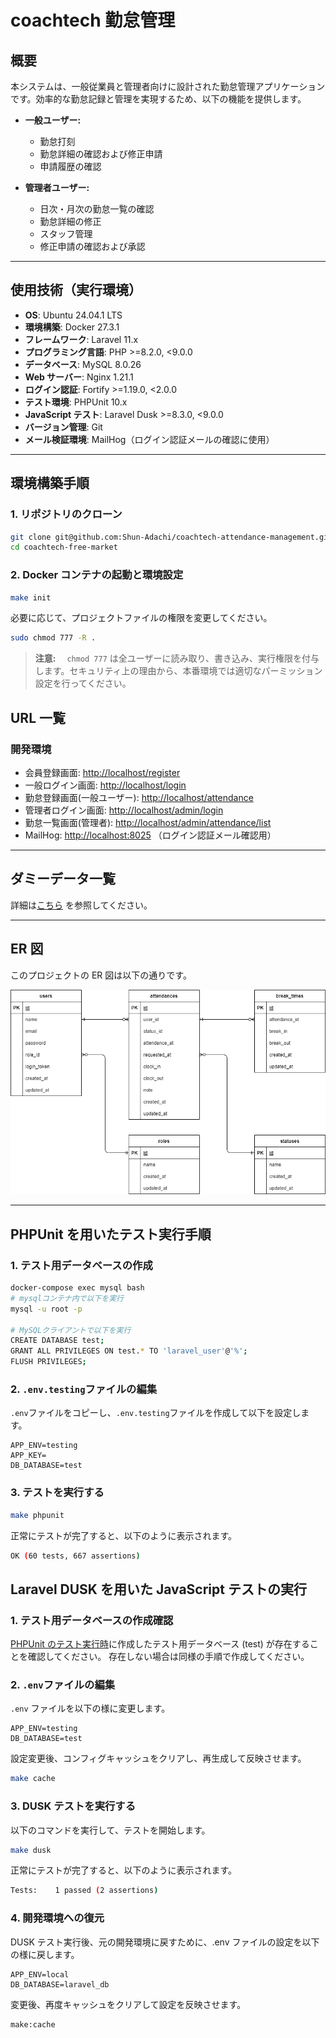 # coachtech 勤怠管理

## 概要

本システムは、一般従業員と管理者向けに設計された勤怠管理アプリケーションです。効率的な勤怠記録と管理を実現するため、以下の機能を提供します。

- **一般ユーザー:**

  - 勤怠打刻
  - 勤怠詳細の確認および修正申請
  - 申請履歴の確認

- **管理者ユーザー:**
  - 日次・月次の勤怠一覧の確認
  - 勤怠詳細の修正
  - スタッフ管理
  - 修正申請の確認および承認

---

## 使用技術（実行環境）

- **OS**: Ubuntu 24.04.1 LTS
- **環境構築**: Docker 27.3.1
- **フレームワーク**: Laravel 11.x
- **プログラミング言語**: PHP >=8.2.0, <9.0.0
- **データベース**: MySQL 8.0.26
- **Web サーバー**: Nginx 1.21.1
- **ログイン認証**: Fortify >=1.19.0, <2.0.0
- **テスト環境**: PHPUnit 10.x
- **JavaScript テスト**: Laravel Dusk >=8.3.0, <9.0.0
- **バージョン管理**: Git
- **メール検証環境**: MailHog（ログイン認証メールの確認に使用）

---

## 環境構築手順

### 1. リポジトリのクローン

```bash
git clone git@github.com:Shun-Adachi/coachtech-attendance-management.git
cd coachtech-free-market
```

### 2. Docker コンテナの起動と環境設定

```bash
make init
```

必要に応じて、プロジェクトファイルの権限を変更してください。

```bash
sudo chmod 777 -R .
```

> **注意:**　 `chmod 777` は全ユーザーに読み取り、書き込み、実行権限を付与します。セキュリティ上の理由から、本番環境では適切なパーミッション設定を行ってください。

## URL 一覧

### 開発環境

- 会員登録画面: <http://localhost/register>
- 一般ログイン画面: <http://localhost/login>
- 勤怠登録画面(一般ユーザー): <http://localhost/attendance>
- 管理者ログイン画面: <http://localhost/admin/login>
- 勤怠一覧画面(管理者): <http://localhost/admin/attendance/list>
- MailHog: <http://localhost:8025> （ログイン認証メール確認用）

---

## ダミーデータ一覧

詳細は[こちら](./dummy_data.md) を参照してください。

---

## ER 図

このプロジェクトの ER 図は以下の通りです。

<img src="./diagram/ER/ER.png" alt="ER図" width="800">

---

## PHPUnit を用いたテスト実行手順

### 1. テスト用データベースの作成

```bash
docker-compose exec mysql bash
# mysqlコンテナ内で以下を実行
mysql -u root -p

# MySQLクライアントで以下を実行
CREATE DATABASE test;
GRANT ALL PRIVILEGES ON test.* TO 'laravel_user'@'%';
FLUSH PRIVILEGES;
```

### 2. `.env.testing`ファイルの編集

`.env`ファイルをコピーし、`.env.testing`ファイルを作成して以下を設定します。

```env.testing
APP_ENV=testing
APP_KEY=
DB_DATABASE=test
```

### 3. テストを実行する

```bash
make phpunit
```

正常にテストが完了すると、以下のように表示されます。

```bash
OK (60 tests, 667 assertions)
```

## Laravel DUSK を用いた JavaScript テストの実行

### 1. テスト用データベースの作成確認

[PHPUnit のテスト実行時](#1-テスト用データベースの作成)に作成したテスト用データベース (test) が存在することを確認してください。
存在しない場合は同様の手順で作成してください。

### 2. `.env`ファイルの編集

`.env` ファイルを以下の様に変更します。

```env
APP_ENV=testing
DB_DATABASE=test
```

設定変更後、コンフィグキャッシュをクリアし、再生成して反映させます。

```bash
make cache
```

### 3. DUSK テストを実行する

以下のコマンドを実行して、テストを開始します。

```bash
make dusk
```

正常にテストが完了すると、以下のように表示されます。

```bash
Tests:    1 passed (2 assertions)
```

### 4. 開発環境への復元

DUSK テスト実行後、元の開発環境に戻すために、.env ファイルの設定を以下の様に戻します。

```env
APP_ENV=local
DB_DATABASE=laravel_db
```

変更後、再度キャッシュをクリアして設定を反映させます。

```bash
make:cache
```
